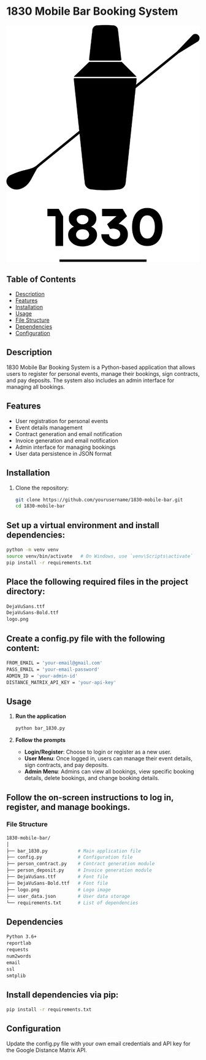# 1830 Mobile Bar Booking System

![Logo](logo.png)

## Table of Contents
- [Description](#description)
- [Features](#features)
- [Installation](#installation)
- [Usage](#usage)
- [File Structure](#file-structure)
- [Dependencies](#dependencies)
- [Configuration](#configuration)


## Description
1830 Mobile Bar Booking System is a Python-based application that allows users to register for personal events, manage their bookings, sign contracts, and pay deposits. The system also includes an admin interface for managing all bookings.

## Features
- User registration for personal events
- Event details management
- Contract generation and email notification
- Invoice generation and email notification
- Admin interface for managing bookings
- User data persistence in JSON format

## Installation

1. Clone the repository:
   ```bash
   git clone https://github.com/yourusername/1830-mobile-bar.git
   cd 1830-mobile-bar
   ```
## Set up a virtual environment and install dependencies:


```bash
python -m venv venv
source venv/bin/activate   # On Windows, use `venv\Scripts\activate`
pip install -r requirements.txt
```
## Place the following required files in the project directory:
```bash
DejaVuSans.ttf
DejaVuSans-Bold.ttf
logo.png
```

## Create a config.py file with the following content:

```bash
FROM_EMAIL = 'your-email@gmail.com'
PASS_EMAIL = 'your-email-password'
ADMIN_ID = 'your-admin-id'
DISTANCE_MATRIX_API_KEY = 'your-api-key'
```
## Usage
1. **Run the application**
    ```bash
    python bar_1830.py
    ```

2. **Follow the prompts**
    - **Login/Register**: Choose to login or register as a new user.
    - **User Menu**: Once logged in, users can manage their event details, sign contracts, and pay deposits.
    - **Admin Menu**: Admins can view all bookings, view specific booking details, delete bookings, and change booking details.

## Follow the on-screen instructions to log in, register, and manage bookings.

### File Structure
```bash
1830-mobile-bar/
│
├── bar_1830.py           # Main application file
├── config.py             # Configuration file
├── person_contract.py    # Contract generation module
├── person_deposit.py     # Invoice generation module
├── DejaVuSans.ttf        # Font file
├── DejaVuSans-Bold.ttf   # Font file
├── logo.png              # Logo image
├── user_data.json        # User data storage
└── requirements.txt      # List of dependencies

```

## Dependencies
```bash
Python 3.6+
reportlab
requests
num2words
email
ssl
smtplib
```
## Install dependencies via pip:

```bash
pip install -r requirements.txt
```
## Configuration
Update the config.py file with your own email credentials and API key for the Google Distance Matrix API.
